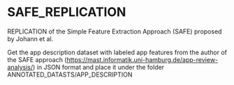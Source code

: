 # SAFE_REPLICATION
REPLICATION of the Simple Feature Extraction Approach (SAFE) proposed by Johann et al. 

Get the app description dataset with labeled app features from the author of the SAFE approach (https://mast.informatik.uni-hamburg.de/app-review-analysis/) in JSON format and place it under the folder ANNOTATED_DATASTS/APP_DESCRIPTION
